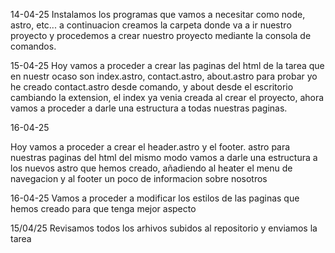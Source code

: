 14-04-25
Instalamos los programas que vamos a necesitar como node, astro, etc... a continuacion creamos la carpeta donde va a ir nuestro proyecto y procedemos a crear nuestro proyecto mediante la consola de comandos.


15-04-25
Hoy vamos a proceder a crear las paginas del html de la tarea que en nuestr ocaso son index.astro, contact.astro, about.astro
para probar yo he creado contact.astro desde comando, y about desde el escritorio cambiando la extension, el index ya venia creada al crear el proyecto, ahora vamos a proceder a darle una estructura a todas nuestras paginas.

16-04-25

Hoy vamos a proceder a crear el header.astro y el footer. astro para nuestras paginas del html del mismo modo vamos a darle una estructura a los nuevos astro que hemos creado, añadiendo al heater el menu de navegacion y al footer un poco de informacion sobre nosotros

16-04-25
Vamos a proceder a modificar los estilos de las paginas que hemos creado para que tenga mejor aspecto 

15/04/25
Revisamos todos los arhivos subidos al repositorio y enviamos la tarea